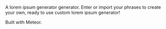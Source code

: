A lorem ipsum generator generator. 
Enter or import your phrases to create your own, ready to use custom lorem ipsum generator!

Built with Meteor.